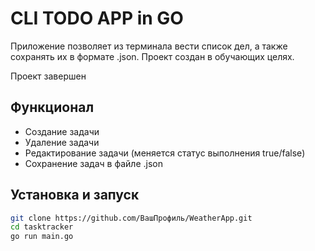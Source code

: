 # CLI TODO APP in GO

Приложение позволяет из терминала вести список дел, а также сохранять их в формате .json. Проект создан в обучающих целях. 

Проект завершен

## Функционал
- Создание задачи 
- Удаление задачи
- Редактирование задачи (меняется статус выполнения true/false)
- Сохранение задач в файле .json

## Установка и запуск
```sh 
git clone https://github.com/ВашПрофиль/WeatherApp.git
cd tasktracker
go run main.go